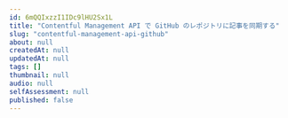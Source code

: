 ```yaml
---
id: 6mQQIxzzI1IDc9lHU2Sx1L
title: "Contentful Management API で GitHub のレポジトリに記事を同期する"
slug: "contentful-management-api-github"
about: null
createdAt: null
updatedAt: null
tags: []
thumbnail: null
audio: null
selfAssessment: null
published: false
---
```

